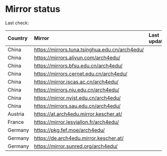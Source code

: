 <script src="./time.js"></script>
# Mirror status
Last check: <script type="text/javascript">localize(1735226531.8321066);</script>

|Country|Mirror|Last update|
|:------|:-----|:----------|
|China|https://mirrors.tuna.tsinghua.edu.cn/arch4edu/|<script type="text/javascript">localize(1735152103);</script>|
|China|https://mirrors.aliyun.com/arch4edu/|<script type="text/javascript">localize(1735152103);</script>|
|China|https://mirrors.bfsu.edu.cn/arch4edu/|<script type="text/javascript">localize(1735152103);</script>|
|China|https://mirrors.cernet.edu.cn/arch4edu/|<script type="text/javascript">localize(1735152103);</script>|
|China|https://mirror.iscas.ac.cn/arch4edu/|<script type="text/javascript">localize(1735152103);</script>|
|China|https://mirrors.nju.edu.cn/arch4edu/|<script type="text/javascript">localize(1735109301);</script>|
|China|https://mirror.nyist.edu.cn/arch4edu/|<script type="text/javascript">localize(1735152103);</script>|
|China|https://mirrors.sau.edu.cn/arch4edu/|<script type="text/javascript">localize(1731653531);</script>|
|Austria|https://at.arch4edu.mirror.kescher.at/|<script type="text/javascript">localize(1735152103);</script>|
|France|https://mirror.lesviallon.fr/arch4edu/|<script type="text/javascript">localize(1735152103);</script>|
|Germany|https://pkg.fef.moe/arch4edu/|<script type="text/javascript">localize(1735152103);</script>|
|Germany|https://de.arch4edu.mirror.kescher.at/|<script type="text/javascript">localize(1735152103);</script>|
|Germany|https://mirror.sunred.org/arch4edu/|<script type="text/javascript">localize(1735152103);</script>|

<script src="./tablefilter/tablefilter.js"></script>
<script src="./table.js"></script>